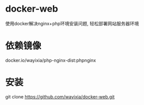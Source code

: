 # docker-web
使用docker解决nginx+php环境安装问题, 轻松部署网站服务器环境


# 依赖镜像
docker.io/wayixia/php-nginx-dist:phpnginx


# 安装
git clone https://github.com/wayixia/docker-web.git



